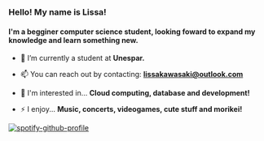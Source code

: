 


### Hello! My name is Lissa! 
#### I'm a begginer computer science student, looking foward to expand my knowledge and learn something new.


- 🔭 I’m currently a student at **Unespar.**

- 📫 You can reach out by contacting: **lissakawasaki@outlook.com**
  
- 🎯 I'm interested in... **Cloud computing, database and development!**

- ⚡ I enjoy... **Music, concerts, videogames, cute stuff and morikei!**


[![spotify-github-profile](https://spotify-github-profile.kittinanx.com/api/view?uid=lissakawa&cover_image=true&theme=natemoo-re&show_offline=false&background_color=121212&interchange=false&bar_color=b9469f&bar_color_cover=false)](https://github.com/kittinan/spotify-github-profile)

  
